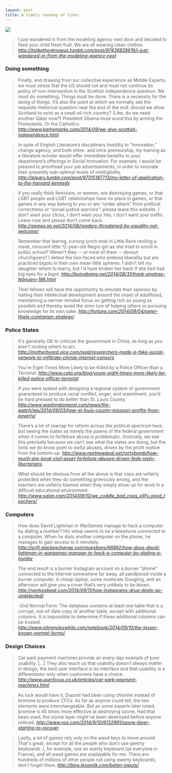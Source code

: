 ```yaml
---
layout: post
title: A timely roundup of links
---
```

![](http://33.media.tumblr.com/453785837fa597a10d70e7eb6ea04ddf/tumblr_nbvf0ySlW41tm081co1_500.jpg)
> I just wandered in from the modeling agency next door and decided to feed your
  child fresh fruit. We are all wearing clean clothes.
<cite>http://itsliketheyknowus.tumblr.com/post/97438828619/i-just-wandered-in-from-the-modeling-agency-next</cite>
### Doing something

> Finally, and drawing from our collective experience as Middle Experts, we must
  stress that the US should not and must not continue its policy of
  non-intervention in the Scottish independence question. We must do something.
  Things must be done. There is a necessity for the doing of things. It’s also
  the point at which we normally ask the requisite rhetorical question near the
  end of the end: should we allow Scotland to exist as a small oil-rich country?
  (Like, do we need another Qatar now?) President Obama must avoid this by
  arming the Protestants. Or the Catholics.
<cite>http://www.karlremarks.com/2014/09/we-give-scottish-independence.html</cite>

<!-- -->

> In spite of English Literature’s disciplinary hostility to “innovation,”
  change agency, and both entre- and intra-preneurship, my training as a
  literature scholar would offer immediate benefits to your department’s
  offerings in Social Innovation. For example, I would be pleased to proofread
  your job advertisements, in order to innovate their presently sub-optimal
  levels of intelligibility.
<cite>http://jpleary.tumblr.com/post/97315187713/my-letter-of-application-to-the-harvard-kennedy</cite>

<!-- -->

> if you really think feminism, or women, are destroying games, or that LGBT
  people and LGBT relationships have no place in games, or that games in any way
  belong to you or are “under attack” from political correctness or “social
  justice warriors”: please leave this website. I don’t want your clicks, I
  don’t want your hits, I don’t want your traffic. Leave now and please don’t
  come back.
<cite>http://games.on.net/2014/08/readers-threatened-by-equality-not-welcome/</cite>

<!-- -->

> Remember that leering, cursing lynch mob in Little Rock reviling a meek,
  innocent little 12-year-old Negro girl as she tried to enroll in public
  school? Weren't they -- or most of them -- devout churchgoers? I detest the
  two-faced who pretend liberality but are practiced bigots in their own mean
  little spheres. I didn't tell my daughter whom to marry, but I'd have broken
  her back if she had had big eyes for a bigot.
<cite>http://boingboing.net/2014/08/31/frank-sinatras-february-196.html</cite>

<!-- -->

> Thiel fellows will have the opportunity to emulate their sponsor by halting
  their intellectual development around the onset of adulthood, maintaining a
  narrow-minded focus on getting rich as young as possible and thereby avoid the
  siren lure of helping others or pursuing knowledge for its own sake.
<cite>http://fortune.com/2014/09/04/peter-thiels-contrarian-strategy/</cite>

### Police States

> It's generally OK to criticize the government in China, as long as you aren't
  inciting others to act.
<cite>http://motherboard.vice.com/read/researchers-made-a-fake-social-network-to-infiltrate-chinas-internet-censors</cite>

<!-- -->

> You’re Eight Times More Likely to be Killed by a Police Officer than a
  Terrorist.
<cite>http://www.cato.org/blog/youre-eight-times-more-likely-be-killed-police-officer-terrorist</cite>

<!-- -->

> If you were tasked with designing a regional system of government guaranteed
  to produce racial conflict, anger, and resentment, you’d be hard pressed to do
  better than St. Louis County.
<cite>http://www.washingtonpost.com/news/the-watch/wp/2014/09/03/how-st-louis-county-missouri-profits-from-poverty/</cite>

<!-- -->

> There’s a lot of overlap for reform across the political spectrum here, but
  seeing the states as merely the pawns of the federal government when it comes
  to forfeiture abuse is problematic. Ironically, we see this precisely because
  we can’t see what the states are doing, but the hints we do know point to
  awful abuses, driven by the profit motive from the bottom-up.
<cite>http://www.nextnewdeal.net/rortybomb/how-much-are-local-civil-asset-forfeiture-abuses-driven-feds-reply-libertarians</cite>

<!-- -->

> What should be obvious from all the above is that cops are unfairly protected
  when they do something grievously wrong, and the teachers are unfairly blamed
  when they simply show up for work in a difficult educational environment.
<cite>http://www.salon.com/2014/09/10/we_coddle_bad_cops_vilify_good_teachers/</cite>


### Computers

> How does David Lightman in WarGames manage to hack a computer by dialing a
  number? His setup seems to be a telephone connected to a computer. When he
  dials another computer on the phone, he manages to gain access to it remotely.
<cite>http://scifi.stackexchange.com/questions/66882/how-does-david-lightman-in-wargames-manage-to-hack-a-computer-by-dialing-a-numbe</cite>

<!-- -->

> The end result is a burner Instagram account on a burner “phone” connected to
  the Internet somewhere far away, all sandboxed inside a burner computer. A
  cheap laptop, some moderate Googling, and an afternoon will give you a cover
  that’s very unlikely to be blown.
<cite>http://venturebeat.com/2014/09/11/how-instagrams-drug-deals-go-undetected/</cite>

<!-- -->

> -2nd Normal Form: The database contains at least one table that is a corrupt,
  out-of-date copy of another table, except with additional columns. It is
  impossible to determine if these additional columns can be trusted.
<cite>http://www.johnmyleswhite.com/notebook/2014/09/10/the-lesser-known-normal-forms/</cite>

<!-- -->


### Design Choices

> Car park payment machines provide an every-day example of poor usability.
  [...] They also teach us that usability doesn’t always matter in design, the
  best user interface is no interface and that usability is a differentiator
  only when customers have a choice.
<cite>http://www.userfocus.co.uk/articles/car-park-payment-machines.html</cite>

<!-- -->

> As luck would have it, Dupont had been using chlorine instead of bromine to
  produce CFCs. As far as anyone could tell, the two elements were
  interchangeable. But as some experts later noted, bromine is 45 times more
  effective at destroying ozone. Had that been used, the ozone layer might've
  been destroyed before anyone noticed.
<cite>http://www.vox.com/2014/9/10/6132991/ozone-layer-starting-to-recover</cite>

<!-- -->

> Lastly, a lot of games rely only on the wasd keys to move around. That's
  great, except for all the people who don't use qwerty keyboards. I, for
  example, use an azerty keyboard (as everyone in France), and all wasd games
  are unplayable for me. There are hundreds of millions of other people not
  using qwerty keyboards, don't forget them.
<cite>http://blog.lessmilk.com/better-inputs/</cite>

<!-- -->

